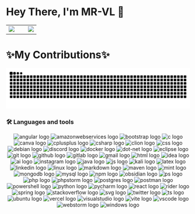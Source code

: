 <p align="center">
  <h1>Hey There, I'm MR-VL 👋</h1>

  <table style="margin: 0 auto;">
    <tr>
      <td align="center">
        <a href="https://github.com/mr-vl/github-profile-trophy">
          <img width="380" src="https://github-profile-trophy.vercel.app/?username=mr-vl&row=2&column=3&theme=gruvbox&no-frame=true" />
        </a>
      </td>
      <td align="center" style="padding-left: 30px;">
        <picture>
          <source
            srcset="https://github-readme-stats-two-gamma-89.vercel.app/api/top-langs/?username=MR-VL&show_icons=true&locale=en&layout=pie&theme=dark&langs_count=20&exclude_repo=CIC-IoT2023"
            media="(prefers-color-scheme: dark)"
          />
          <img width="380" src="https://github-readme-stats-two-gamma-89.vercel.app/api/top-langs/?username=MR-VL&show_icons=true&locale=en&layout=pie" />
        </picture>
      </td>
    </tr>
  </table>
</p>

<p align="center">
  <h1>✨My Contributions✨</h1>
</p>


![Snake animation](https://github.com/MR-VL/MR-VL/blob/output/github-contribution-grid-snake-custom.svg)


<p align="center">
  <h3>🛠 Languages and tools</h3>
</p>

<p align="center">
  <img src="https://skillicons.dev/icons?i=angular" height="40" alt="angular logo" />
  <img src="https://skillicons.dev/icons?i=aws" height="40" alt="amazonwebservices logo" />
  <img src="https://skillicons.dev/icons?i=bootstrap" height="40" alt="bootstrap logo" />
  <img src="https://cdn.jsdelivr.net/gh/devicons/devicon/icons/c/c-original.svg" height="40" alt="c logo" />
  <img src="https://cdn.jsdelivr.net/gh/devicons/devicon/icons/canva/canva-original.svg" height="40" alt="canva logo" />
  <img src="https://cdn.jsdelivr.net/gh/devicons/devicon/icons/cplusplus/cplusplus-original.svg" height="40" alt="cplusplus logo" />
  <img src="https://cdn.jsdelivr.net/gh/devicons/devicon/icons/csharp/csharp-original.svg" height="40" alt="csharp logo" />
  <img src="https://skillicons.dev/icons?i=clion" height="40" alt="clion logo" />
  <img src="https://skillicons.dev/icons?i=css" height="40" alt="css logo" />
  <img src="https://skillicons.dev/icons?i=debian" height="40" alt="debian logo" />
  <img src="https://skillicons.dev/icons?i=discord" height="40" alt="discord logo" />
  <img src="https://skillicons.dev/icons?i=docker" height="40" alt="docker logo" />
  <img src="https://skillicons.dev/icons?i=dotnet" height="40" alt="dot-net logo" />
  <img src="https://skillicons.dev/icons?i=eclipse" height="40" alt="eclipse logo" />
  <img src="https://skillicons.dev/icons?i=git" height="40" alt="git logo" />
  <img src="https://skillicons.dev/icons?i=github" height="40" alt="github logo" />
  <img src="https://skillicons.dev/icons?i=gitlab" height="40" alt="gitlab logo" />
  <img src="https://skillicons.dev/icons?i=gmail" height="40" alt="gmail logo" />
  <img src="https://skillicons.dev/icons?i=html" height="40" alt="html logo" />
  <img src="https://skillicons.dev/icons?i=idea" height="40" alt="idea logo" />
  <img src="https://skillicons.dev/icons?i=ai" height="40" alt="ai logo" />
  <img src="https://skillicons.dev/icons?i=instagram" height="40" alt="instagram logo" />
  <img src="https://skillicons.dev/icons?i=java" height="40" alt="java logo" />
  <img src="https://skillicons.dev/icons?i=js" height="40" alt="js logo" />
  <img src="https://skillicons.dev/icons?i=kali" height="40" alt="kali logo" />
  <img src="https://skillicons.dev/icons?i=latex" height="40" alt="latex logo" />
  <img src="https://skillicons.dev/icons?i=linkedin" height="40" alt="linkedin logo" />
  <img src="https://skillicons.dev/icons?i=linux" height="40" alt="linux logo" />
  <img src="https://skillicons.dev/icons?i=md" height="40" alt="markdown logo" />
  <img src="https://skillicons.dev/icons?i=maven" height="40" alt="maven logo" />
  <img src="https://skillicons.dev/icons?i=mint" height="40" alt="mint logo" />
  <img src="https://skillicons.dev/icons?i=mongodb" height="40" alt="mongodb logo" />
  <img src="https://skillicons.dev/icons?i=mysql" height="40" alt="mysql logo" />
  <img src="https://skillicons.dev/icons?i=npm" height="40" alt="npm logo" />
  <img src="https://skillicons.dev/icons?i=obsidian" height="40" alt="obsidian logo" />
  <img src="https://skillicons.dev/icons?i=ps" height="40" alt="ps logo" />
  <img src="https://skillicons.dev/icons?i=php" height="40" alt="php logo" />
  <img src="https://skillicons.dev/icons?i=phpstorm" height="40" alt="phpstorm logo" />
  <img src="https://skillicons.dev/icons?i=postgres" height="40" alt="postgres logo" />
  <img src="https://skillicons.dev/icons?i=postman" height="40" alt="postman logo" />
  <img src="https://skillicons.dev/icons?i=powershell" height="40" alt="powershell logo" />
  <img src="https://skillicons.dev/icons?i=py" height="40" alt="python logo" />
  <img src="https://skillicons.dev/icons?i=pycharm" height="40" alt="pycharm logo" />
  <img src="https://skillicons.dev/icons?i=react" height="40" alt="react logo" />
  <img src="https://skillicons.dev/icons?i=rider" height="40" alt="rider logo" />
  <img src="https://skillicons.dev/icons?i=spring" height="40" alt="spring logo" />
  <img src="https://skillicons.dev/icons?i=stackoverflow" height="40" alt="stackoverflow logo" />
  <img src="https://skillicons.dev/icons?i=svg" height="40" alt="svg logo" />
  <img src="https://skillicons.dev/icons?i=twitter" height="40" alt="twitter logo" />
  <img src="https://skillicons.dev/icons?i=ts" height="40" alt="ts logo" />
  <img src="https://skillicons.dev/icons?i=ubuntu" height="40" alt="ubuntu logo" />
  <img src="https://skillicons.dev/icons?i=vercel" height="40" alt="vercel logo" />
  <img src="https://skillicons.dev/icons?i=visualstudio" height="40" alt="visualstudio logo" />
  <img src="https://skillicons.dev/icons?i=vite" height="40" alt="vite logo" />
  <img src="https://skillicons.dev/icons?i=vscode" height="40" alt="vscode logo" />
  <img src="https://skillicons.dev/icons?i=webstorm" height="40" alt="webstorm logo" />
  <img src="https://skillicons.dev/icons?i=widows" height="40" alt="windows logo" />
</p>

